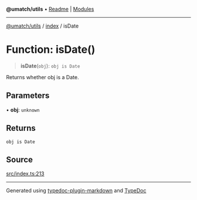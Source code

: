 **@umatch/utils** • [Readme](../../index.md) \| [Modules](../../modules.md)

***

[@umatch/utils](../../modules.md) / [index](../index.md) / isDate

# Function: isDate()

> **isDate**(`obj`): `obj is Date`

Returns whether obj is a Date.

## Parameters

• **obj**: `unknown`

## Returns

`obj is Date`

## Source

[src/index.ts:213](https://github.com/umatch-oficial/utils/blob/ed8915b/src/index.ts#L213)

***

Generated using [typedoc-plugin-markdown](https://www.npmjs.com/package/typedoc-plugin-markdown) and [TypeDoc](https://typedoc.org/)
